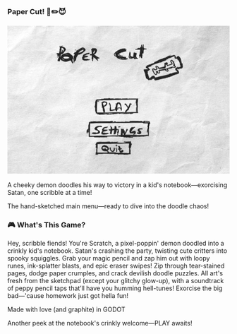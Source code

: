 ### Paper Cut! 📓✏️😈

![image alt](https://github.com/adhyys07/d-dream/blob/main/mm.jpeg?raw=true)

A cheeky demon doodles his way to victory in a kid's notebook—exorcising Satan, one scribble at a time!

The hand-sketched main menu—ready to dive into the doodle chaos!
### 🎮 What's This Game?
Hey, scribble fiends! You're Scratch, a pixel-poppin' demon doodled into a crinkly kid's notebook. Satan's crashing the party, twisting cute critters into spooky squiggles. Grab your magic pencil and zap him out with loopy runes, ink-splatter blasts, and epic eraser swipes!
Zip through tear-stained pages, dodge paper crumples, and crack devilish doodle puzzles. All art's fresh from the sketchpad (except your glitchy glow-up), with a soundtrack of peppy pencil taps that’ll have you humming hell-tunes!
Exorcise the big bad—'cause homework just got hella fun!

Made with love (and graphite) in GODOT

Another peek at the notebook's crinkly welcome—PLAY awaits!
